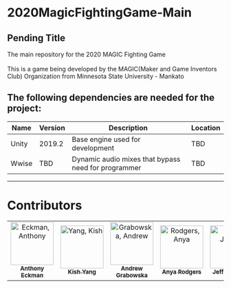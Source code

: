 # 2020MagicFightingGame-Main
## Pending Title

The main repository for the 2020 MAGIC Fighting Game <br /><br />
This is a game being developed by the MAGIC(Maker and Game Inventors Club) Organization from Minnesota State University - Mankato
<br />
<h2> The following dependencies are needed for the project: </h2>

| Name  | Version | Description                                         | Location |
| ----- | ------- | --------------------------------------------------- | -------- |
| Unity | 2019.2 | Base engine used for development | TBD |
| Wwise | TBD     | Dynamic audio mixes that bypass need for programmer | TBD      |

<hr />

# Contributors

<table>
  <tr>
    <td align="center"><a href="https://github.com/AnthonyEckman"><img src="https://avatars3.githubusercontent.com/u/45302117?s=460&v=4" width="100px;" alt="Eckman, Anthony"/><br /><sub><b>Anthony Eckman</b></sub></a><br /></td>
    <td align="center"><a href="https://github.com/TisKish"><img src="https://avatars3.githubusercontent.com/u/51489102?s=460&v=4" width="100px;" alt="Yang, Kish"/><br /><sub><b>Kish Yang</b></sub></a><br /></td>
    <td align="center"><a href="https://github.com/agrabowska"><img src="https://avatars0.githubusercontent.com/u/31863991?s=400&v=4" width="100px;" alt="Grabowska, Andrew"/><br /><sub><b>Andrew Grabowska</b></sub></a><br /></td>
    <td align="center"><a href="https://github.com/meanya"><img src="https://avatars2.githubusercontent.com/u/60586332?s=460&v=4" width="100px;" alt="Rodgers, Anya"/><br /><sub><b>Anya Rodgers</b></sub></a><br /></td>
    <td align="center"><a href="https://github.com/JeffreyKongmengXiong"><img src="https://avatars2.githubusercontent.com/u/38406496?s=460&v=4" width="100px;" alt="Xiong, Jeffrey"/><br /><sub><b>Jeffrey Xiong</b></sub></a><br /></td>
  </tr>
</table>
